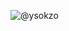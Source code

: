 ![@ysokzo](https://github.com/yigasda/yigasda/assets/143778990/5679673a-8a48-452e-87cc-4ace0dbe4a67)
